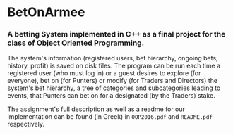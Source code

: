 # BetOnArmee

### A betting System implemented in C++ as a final project for the class of Object Oriented Programming.

The system's information (registered users, bet hierarchy, ongoing bets, history, profit) is saved on disk files. The program can be run each time a registered user (who must log in) or a guest desires to explore (for everyone), bet on (for Punters) or modify (for Traders and Directors) the system's bet hierarchy, a tree of categories and subcategories leading to events, that Punters can bet on for a designated (by the Traders) stake.

The assignment's full description as well as a readme for our implementation can be found (in Greek) in `OOP2016.pdf` and `README.pdf` respectively.